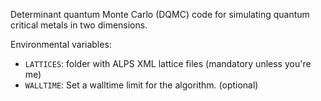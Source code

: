 Determinant quantum Monte Carlo (DQMC) code for simulating quantum critical metals in two dimensions.

Environmental variables:

* `LATTICES`: folder with ALPS XML lattice files (mandatory unless you're me)
* `WALLTIME`: Set a walltime limit for the algorithm. (optional)